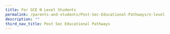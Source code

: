 ```yaml
---
title: For GCE N Level Students
permalink: /parents-and-students/Post-Sec-Educational-Pathways/n-level
description: ""
third_nav_title: Post Sec Educational Pathways
---
```

